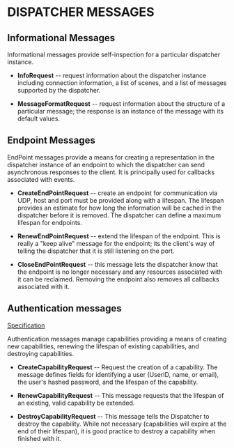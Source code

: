 # DISPATCHER MESSAGES #

## Informational Messages ##

Informational messages provide self-inspection for a particular
dispatcher instance.

* **InfoRequest** -- request information about the dispatcher instance
including connection information, a list of scenes, and a list of
messages supported by the dispatcher. 

* **MessageFormatRequest** -- request information about the structure of
a particular message; the response is an instance of the message with
its default values. 

## Endpoint Messages ##

EndPoint messages provide a means for creating a representation in the
dispatcher instance of an endpoint to which the dispatcher can send
asynchronous responses to the client. It is principally used for
callbacks associated with events.

* **CreateEndPointRequest** -- create an endpoint for communication via
UDP, host and port must be provided along with a lifespan. The
lifespan provides an estimate for how long the information will be
cached in the dispatcher before it is removed. The dispatcher can
define a maximum lifespan for endpoints.

* **RenewEndPointRequest** -- extend the lifespan of the endpoint. This
is really a "keep alive" message for the endpoint; its the client's way
of telling the dispatcher that it is still listening on the port. 

* **CloseEndPointRequest** -- this message lets the dispatcher know that
the endpoint is no longer necessary and any resources associated with it
can be reclaimed. Removing the endpoint also removes all callbacks
associated with it. 

## Authentication messages ##

[Specification](../specs/AuthMessages.js)

Authentication messages manage capabilities providing a means of
creating new capabilities, renewing the lifespan of existing
capabilities, and destroying capabilities.

* **CreateCapabilityRequest** -- Request the creation of a
capability. The message defines fields for identifying a user (UserID,
name, or email), the user's hashed password, and the lifespan of the
capability. 

* **RenewCapabilityRequest** -- This message requests that the lifespan
of an existing, valid capability be extended. 

* **DestroyCapabilityRequest** -- This message tells the Dispatcher to
destroy the capability. While not necessary (capabilities will expire
at the end of their lifespan), it is good practice to destroy a
capability when finished with it. 


